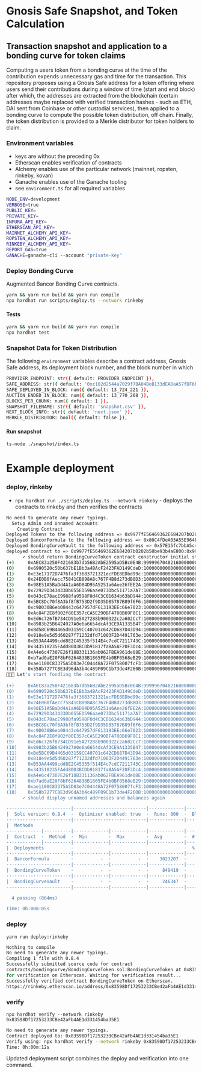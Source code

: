 # Gnosis Safe Snapshot, and Token Calculation
## Transaction snapshot and application to a bonding curve for token claims
Computing a users token from a bonding curve at the time of the contribution expends unnecessary gas and time for the transaction. This repository proposes using a Gnosis Safe address for a token offering where users send their contributions during a window of time (start and end block) after which, the addresses are extracted from the blockchain (certain addresses maybe replaced with verified transaction hashes - such as ETH, DAI sent from Coinbase or other custodial services), then applied to a bonding curve to compute the possible token distribution, off chain. Finally, the token distribution is provided to a Merkle distributor for token holders to claim.

### Environment variables
* keys are without the preceding 0x
* Etherscan enables verification of contracts
* Alchemy enables use of the particular network (mainnet, ropsten, rinkeby, kovan)
* Ganache enables use of the Ganache tooling
* see `environment.ts` for all required variables
```sh
NODE_ENV=development
VERBOSE=true
PUBLIC_KEY=
PRIVATE_KEY=
INFURA_API_KEY=
ETHERSCAN_API_KEY=
MAINNET_ALCHEMY_API_KEY=
ROPSTEN_ALCHEMY_API_KEY=
RINKEBY_ALCHEMY_API_KEY=
REPORT_GAS=true
GANACHE=ganache-cli --account "private-key"
```

### Deploy Bonding Curve
Augmented Bancor Bonding Curve contracts.
```sh
yarn && yarn run build && yarn run compile
npx hardhat run scripts/deploy.ts --network rinkeby
```
#### Tests
```sh
yarn && yarn run build && yarn run compile
npx hardhat test
```

### Snapshot Data for Token Distribution
The following `environment` variables describe a contract address, Gnosis Safe address, its deployment block number, and the block number in which 
```sh
PROVIDER_ENDPOINT: str({ default: PROVIDER_ENDPOINT }),
SAFE_ADDRESS: str({ default: '0xc102d2544a7029f7BA04BeB133dEADaA57fDF6b4' }),
SAFE_DEPLOYED_IN_BLOCK: num({ default: 13_724_221 }),
AUCTION_ENDED_IN_BLOCK: num({ default: 13_770_208 }),
BLOCKS_PER_CHUNK: num({ default: 1 }),
SNAPSHOT_FILENAME: str({ default: 'snapshot.csv' }),
NEXT_BLOCK_INFO: str({ default: 'next.json' }),
MERKLE_DISTRIBUTOR: bool({ default: false }),
```
#### Run snapshot
```sh
ts-node ./snapshot/index.ts
```

# Example deployment
### deploy, rinkeby
* `npx hardhat run ./scripts/deploy.ts --network rinkeby` - deploys the contracts to rinkeby and then verifies the contracts

```sh
No need to generate any newer typings.
  Setup Admin and Unnamed Accounts
    Creating Contract
Deployed Tokens to the following address => 0x9977fE56469362E684207b0202b58be93b4aE800
Deployed BancorFormula to the following address => 0x80C4fDeA03A55E964beD7F38EC3200fd110Cc767
Deployed BondingCurveVault to the following address => 0x57E15fc7bbA5c416aAd2f29d6412D272d7a3A695
deployed contract to => 0x9977fE56469362E684207b0202b58be93b4aE800:0x9977fE56469362E684207b0202b58be93b4aE800 (wei)
      ✓ should return BondingCurveToken contract constructor initial state
(+)     0xAEC83a250F421683b7db56B2AbE2595aD5Bc0E4B:9999967048216000000000
(0)     0x6990520c50b637bE1Bb3a4BAcF2423FAD149CdeD:10000000000000000000000
(1)     0xE3e17172D7476fa3f3683721321ecFDE8EDbd99c:10000000000000000000000
(2)     0x24E0B0fAecc75841CB898A8c767F4B8d273dB8D3:10000000000000000000000
(3)     0x98E51A5BaDd4A1aA6D84D95A5251a6Aee26fEE2A:10000000000000000000000
(4)     0x72929D343433Db055ED596aae073Dbc51171a7A7:10000000000000000000000
(5)     0x043cE78acE9988fa9598F0d4C3C01634b63bD944:10000000000000000000000
(6)     0x5BC8Dc70f8A3bf8fB753D2f9D35D85787B89f6F6:10000000000000000000000
(7)     0xc9D030B6eb08443c647957dF613193EEc66e7023:10000000000000000000000
(8)     0xAc84F2E8f902f80E357cCA5E290BF4700B69F8C1:10000000000000000000000
(9)     0xEd6c726fB734CD91e5A27288b900322c2a602Cc7:10000000000000000000000
(10)    0x8983b25B6424927A0e6a6654dcAf3CE9A1335B47:10000000000000000000000
(11)    0xBd5BC69B4465d03159CC40701c642CD687D43D94:10000000000000000000000
(12)    0x818e9e5d5d60287f71232dfd71003F2D4491763e:10000000000000000000000
(13)    0xB53AA4499cdd8E2C45335f514E4c7cdC7211743C:10000000000000000000000
(14)    0x343518235FAdd80D3BCDb91817faBA5AF20F3Dc4:10000000000000000000000
(15)    0xA4e6c47307E26f18B331136ab062FBEA961de08E:10000000000000000000000
(16)    0xb7ad0aE20F8bF6264838B1865FE4b0BF0568eB29:10000000000000000000000
(17)    0xae1100C83375A5D03e7C04448A72F0758007fcF3:10000000000000000000000
(18)    0x358b7277CBE3d96dA3b4c489F09C1b73de4F260B:10000000000000000000000
🎉🎉🎉 Let's start fondling the contract
      
(+)     0xAEC83a250F421683b7db56B2AbE2595aD5Bc0E4B:9999967048216000000000
(0)     0x6990520c50b637bE1Bb3a4BAcF2423FAD149CdeD:10000000000000000000000
(1)     0xE3e17172D7476fa3f3683721321ecFDE8EDbd99c:10000000000000000000000
(2)     0x24E0B0fAecc75841CB898A8c767F4B8d273dB8D3:10000000000000000000000
(3)     0x98E51A5BaDd4A1aA6D84D95A5251a6Aee26fEE2A:10000000000000000000000
(4)     0x72929D343433Db055ED596aae073Dbc51171a7A7:10000000000000000000000
(5)     0x043cE78acE9988fa9598F0d4C3C01634b63bD944:10000000000000000000000
(6)     0x5BC8Dc70f8A3bf8fB753D2f9D35D85787B89f6F6:10000000000000000000000
(7)     0xc9D030B6eb08443c647957dF613193EEc66e7023:10000000000000000000000
(8)     0xAc84F2E8f902f80E357cCA5E290BF4700B69F8C1:10000000000000000000000
(9)     0xEd6c726fB734CD91e5A27288b900322c2a602Cc7:10000000000000000000000
(10)    0x8983b25B6424927A0e6a6654dcAf3CE9A1335B47:10000000000000000000000
(11)    0xBd5BC69B4465d03159CC40701c642CD687D43D94:10000000000000000000000
(12)    0x818e9e5d5d60287f71232dfd71003F2D4491763e:10000000000000000000000
(13)    0xB53AA4499cdd8E2C45335f514E4c7cdC7211743C:10000000000000000000000
(14)    0x343518235FAdd80D3BCDb91817faBA5AF20F3Dc4:10000000000000000000000
(15)    0xA4e6c47307E26f18B331136ab062FBEA961de08E:10000000000000000000000
(16)    0xb7ad0aE20F8bF6264838B1865FE4b0BF0568eB29:10000000000000000000000
(17)    0xae1100C83375A5D03e7C04448A72F0758007fcF3:10000000000000000000000
(18)    0x358b7277CBE3d96dA3b4c489F09C1b73de4F260B:10000000000000000000000
      ✓ should display unnamed addresses and balances again

·-----------------------|---------------------------|-------------|-----------------------------·
|  Solc version: 0.8.4  ·  Optimizer enabled: true  ·  Runs: 800  ·  Block limit: 12450000 gas  │
························|···························|·············|······························
|  Methods                                                                                      │
·············|··········|·············|·············|·············|···············|··············
|  Contract  ·  Method  ·  Min        ·  Max        ·  Avg        ·  # calls      ·  usd (avg)  │
·············|··········|·············|·············|·············|···············|··············
|  Deployments          ·                                         ·  % of limit   ·             │
························|·············|·············|·············|···············|··············
|  BancorFormula        ·          -  ·          -  ·    3023207  ·       24.3 %  ·          -  │
························|·············|·············|·············|···············|··············
|  BondingCurveToken    ·          -  ·          -  ·     849419  ·        6.8 %  ·          -  │
························|·············|·············|·············|···············|··············
|  BondingCurveVault    ·          -  ·          -  ·     246347  ·          2 %  ·          -  │
·-----------------------|-------------|-------------|-------------|---------------|-------------·

  4 passing (864ms)

Time: 0h:00m:05s                                                                                 
```

### deploy
`yarn run deploy:rinkeby  `
```sh
Nothing to compile
No need to generate any newer typings.
Compiling 1 file with 0.8.4
Successfully submitted source code for contract
contracts/bondingcurve/BondingCurveToken.sol:BondingCurveToken at 0x83598Df17253233CBe42aFb4AE1d331454ba35E1
for verification on Etherscan. Waiting for verification result...
Successfully verified contract BondingCurveToken on Etherscan.
https://rinkeby.etherscan.io/address/0x83598Df17253233CBe42aFb4AE1d331454ba35E1#code
```

### verify 
` npx hardhat verify --network rinkeby 0x83598Df17253233CBe42aFb4AE1d331454ba35E1 `
```sh
No need to generate any newer typings.
Contract deployed to: 0x83598Df17253233CBe42aFb4AE1d331454ba35E1
Verify using: npx hardhat verify --network rinkeby 0x83598Df17253233CBe42aFb4AE1d331454ba35E1 
Time: 0h:00m:12s     
```

Updated deployment script combines the deploy and verification into one command.